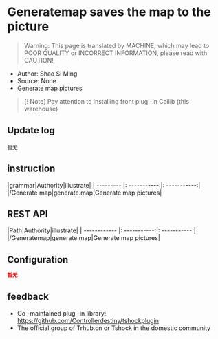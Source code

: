 # Generatemap saves the map to the picture

> Warning: This page is translated by MACHINE, which may lead to POOR QUALITY or INCORRECT INFORMATION, please read with CAUTION!


- Author: Shao Si Ming
- Source: None
- Generate map pictures
  
> [! Note]
> Pay attention to installing front plug -in Cailib (this warehouse)

## Update log

```
暂无
```

## instruction

|grammar|Authority|illustrate|
| --------- |: -----------:|: -----------:|
|/Generate map|generate.map|Generate map pictures|

## REST API

|Path|Authority|illustrate|
| ------------ |: -----------:|: -----------:|
|/Generatemap|generate.map|Generate map pictures|

## Configuration

```json
暂无
```

## feedback

- Co -maintained plug -in library: https://github.com/Controllerdestiny/tshockplugin
- The official group of Trhub.cn or Tshock in the domestic community